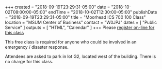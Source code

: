 +++
created = "2018-09-19T23:29:31-05:00"
date = "2018-10-02T08:00:00-05:00"
endTime = "2018-10-02T12:30:00-05:00"
publishDate = "2018-09-19T23:29:31-05:00"
title = "Moorhead ICS 700 100 Class"
location = "MSUM Center of Business"
contact = "W0JPJ"
dates = [ "Public Service" ]
outputs = [ "HTML", "Calendar" ]
+++
Please [register on-line for this class](https://apps.cityofmoorhead.com/PublicTraining/Course/ICS700_100)

This free class is required for anyone who could be involved in an
emergency / disaster response.

Attendees are asked to park in lot G2, located west of the building.
There is no charge for this class.
